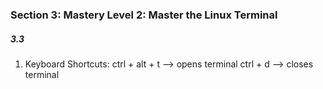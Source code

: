 ### Section 3: Mastery Level 2: Master the Linux Terminal
##### 3.3
1) Keyboard Shortcuts: 
 				ctrl + alt + t --> opens terminal
				ctrl + d --> closes terminal